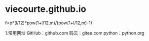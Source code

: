 # viecourte.github.io
f=p*(l/12)*pow(1+l/12,m)/(pow(1+l/12,m)-1)

1.常用网址
GitHub：github.com
码云：gitee.com
python：python.org
